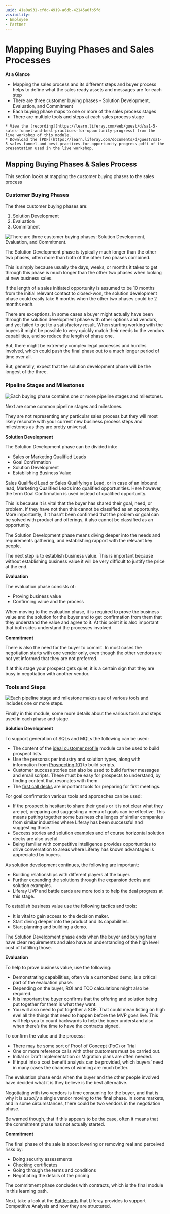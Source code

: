 ```yaml
---
uuid: 41a0a931-cfdd-4919-a6db-42145a0fb5fd
visibility: 
- Employee
- Partner
---
```


# Mapping Buying Phases and Sales Processes

**At a Glance**

* Mapping the sales process and its different steps and buyer process helps to define what the sales ready assets and messages are for each step
* There are three customer buying phases - Solution Development, Evaluation, and Commitment
* Each buying phase maps to one or more of the sales process stages
* There are multiple tools and steps at each sales process stage

```{note}
* View the [recording](https://learn.liferay.com/web/guest/d/sa1-5-sales-funnel-and-best-practices-for-opportunity-progress) from the live workshop of this module.
* Download the [PDF](https://learn.liferay.com/documents/d/guest/sa1-5-sales-funnel-and-best-practices-for-opportunity-progress-pdf) of the presentation used in the live workshop.
```

## Mapping Buying Phases & Sales Process

This section looks at mapping the customer buying phases to the sales process

### Customer Buying Phases

The three customer buying phases are:

1. Solution Development
2. Evaluation
3. Commitment

![There are three customer buying phases: Solution Development, Evaluation, and Commitment.](./mapping-buyer-sales-process/images/01.png)

The Solution Development phase is typically much longer than the other two phases, often more than both of the other two phases combined.

This is simply because usually the days, weeks, or months it takes to get through this phase is much longer than the other two phases when looking at new business sales.

If the length of a sales initiated opportunity is assumed to be 10 months from the initial relevant contact to closed-won, the solution development phase could easily take 6 months when the other two phases could be 2 months each.

There are exceptions. In some cases a buyer might actually have been through the solution development phase with other options and vendors, and yet failed to get to a satisfactory result. When starting working with the buyers it might be possible to very quickly match their needs to the vendors capabilities, and so reduce the length of phase one.

But, there might be extremely complex legal processes and hurdles involved, which could push the final phase out to a much longer period of time over all.

But, generally, expect that the solution development phase will be the longest of the three.

### Pipeline Stages and Milestones

![Each buying phase contains one or more pipeline stages and milestones.](./mapping-buyer-sales-process/images/02.png)

Next are some common pipeline stages and milestones.

They are not representing any particular sales process but they will most likely resonate with your current new business process steps and milestones as they are pretty universal.

**Solution Development**

The Solution Development phase can be divided into:

* Sales or Marketing Qualified Leads
* Goal Confirmation
* Solution Development
* Establishing Business Value

Sales Qualified Lead or Sales Qualifying a Lead, or in case of an inbound lead, Marketing Qualified Leads into qualified opportunities. Here however, the term Goal Confirmation is used instead of qualified opportunity.

This is because it is vital that the buyer has shared their goal, need, or problem. If they have not then this cannot be classified as an opportunity. More importantly, if it hasn’t been confirmed that the problem or goal can be solved with product and offerings, it also cannot be classified as an opportunity. 

The Solution Development phase means diving deeper into the needs and requirements gathering, and establishing rapport with the relevant key people. 

The next step is to establish business value. This is important because without establishing business value it will be very difficult to justify the price at the end. 

**Evaluation**

The evaluation phase consists of:

* Proving business value
* Confirming value and the process

When moving to the evaluation phase, it is required to prove the business value and the solution for the buyer and to get confirmation from them that they understand the value and agree to it. At this point it is also important that both sides understand the processes involved.

**Commitment**

There is also the need for the buyer to commit. In most cases the negotiation starts with one vendor only, even though the other vendors are not yet informed that they are not preferred. 

If at this stage your prospect gets quiet, it is a certain sign that they are busy in negotiation with another vendor.

### Tools and Steps

![Each pipeline stage and milestone makes use of various tools and includes one or more steps.](./mapping-buyer-sales-process/images/03.png)

Finally in this module, some more details about the various tools and steps used in each phase and stage.

**Solution Development**

To support generation of SQLs and MQLs the following can be used:

* The content of the [ideal customer profile](../../level-0/the-ideal-customer-profile.md) module can be used to build prospect lists.
* Use the personas per industry and solution types, along with information from [Prospecting 101](../outbound-prospecting.md) to build scripts.  
* Customer success stories can also be used to build further messages and email scripts. These must be easy for prospects to understand, by finding content that resonates with them.
* The [first call decks](../liferay-sales-presentations.md) are important tools for preparing for first meetings. 

For goal confirmation various tools and approaches can be used:

* If the prospect is hesitant to share their goals or it is not clear what they are yet, preparing and suggesting a menu of goals can be effective. This means putting together some business challenges of similar companies from similar industries where Liferay has been successful and suggesting those. 
* Success stories and solution examples and of course horizontal solution decks are also useful. 
* Being familiar with competitive intelligence provides opportunities to drive conversation to areas where Liferay has known advantages is appreciated by buyers.

As solution development continues, the following are important:

* Building relationships with different players at the buyer.
* Further expanding the solutions through the expansion decks and solution examples.
* Liferay UVP and battle cards are more tools to help the deal progress at this stage.

To establish business value use the following tactics and tools: 

* It is vital to gain access to the decision maker.
* Start diving deeper into the product and its capabilities.
* Start planning and building a demo. 

The Solution Development phase ends when the buyer and buying team have clear requirements and also have an understanding of the high level cost of fulfilling those. 

**Evaluation**

To help to prove business value, use the following:

* Demonstrating capabilities, often via a customized demo, is a critical part of the evaluation phase.
* Depending on the buyer, ROI and TCO calculations might also be required.
* It is important the buyer confirms that the offering and solution being put together for them is what they want. 
* You will also need to put together a SOE. That could mean listing on high evel all the things that need to happen before the MVP goes live. This will help you to count backwards to help the buyer understand also when there’s the time to have the contracts signed. 

To confirm the value and the process:

* There may be some sort of Proof of Concept (PoC) or Trial
* One or more reference calls with other customers must be carried out.
* Initial or Draft Implementation or Migration plans are often needed.
* If input into a cost benefit analysis can be provided, which buyers’ need in many cases the chances of winning are much better.

The evaluation phase ends when the buyer and the other people involved have decided what it is they believe is the best alternative. 

Negotiating with two vendors is time consuming for the buyer, and that is why it is _usually_ a single vendor moving to the final phase. In some markets, and in some circumstances, there could be two vendors in the negotiation phase. 

Be warned though, that if this appears to be the case, often it means that the commitment phase has not actually started.

**Commitment**

The final phase of the sale is about lowering or removing real and perceived risks by:

* Doing security assessments
* Checking certificates
* Going through the terms and conditions
* Negotiating the details of the pricing

The commitment phase concludes with contracts, which is the final module in this learning path.  

Next, take a look at the [Battlecards](../battlecards.md) that Liferay provides to support Competitive Analysis and how they are structured.
